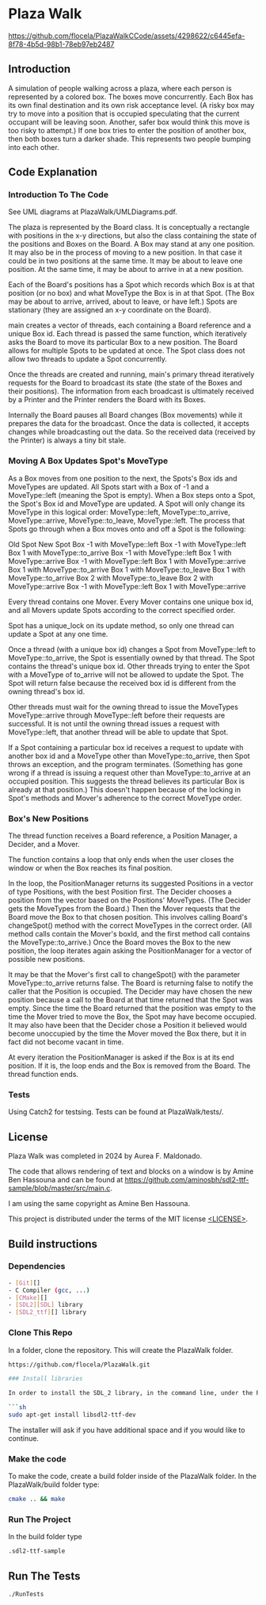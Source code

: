 # Plaza Walk

https://github.com/flocela/PlazaWalkCCode/assets/4298622/c6445efa-8f78-4b5d-98b1-78eb97eb2487

## Introduction

A simulation of people walking across a plaza, where each person is represented by a colored box. The boxes move concurrently. Each Box has its own final destination and its own risk acceptance level. (A risky box may try to move into a position that is occupied speculating that the current occupant will be leaving soon. Another, safer box would think this move is too risky to attempt.) If one box tries to enter the position of another box, then both boxes turn a darker shade. This represents two people bumping into each other.

## Code Explanation

### Introduction To The Code 

See UML diagrams at PlazaWalk/UMLDiagrams.pdf.

The plaza is represented by the Board class. It is conceptually a rectangle with positions in the x-y directions, but also the class containing the state of the positions and Boxes on the Board. A Box may stand at any one position. It may also be in the process of moving to a new position. In that case it could be in two positions at the same time. It may be about to leave one position. At the same time, it may be about to arrive in at a new position.

Each of the Board's positions has a Spot which records which Box is at that position (or no box) and what MoveType the Box is in at that Spot. (The Box may be about to arrive, arrived, about to leave, or have left.) Spots are stationary (they are assigned an x-y coordinate on the Board).

main creates a vector of threads, each containing a Board reference and a unique Box id. Each thread is passed the same function, which iteratively asks the Board to move its particular Box to a new position. The Board allows for multiple Spots to be updated at once. The Spot class does not allow two threads to update a Spot concurrently.

Once the threads are created and running, main's primary thread iteratively requests for the Board to broadcast its state (the state of the Boxes and their positions). The information from each broadcast is ultimately received by a Printer and the Printer renders the Board with its Boxes.

Internally the Board pauses all Board changes (Box movements) while it prepares the data for the broadcast. Once the data is collected, it accepts changes while broadcasting out the data. So the received data (received by the Printer) is always a tiny bit stale.

### Moving A Box Updates Spot's MoveType

As a Box moves from one position to the next, the Spots's Box ids and MoveTypes are updated. All Spots start with a Box of -1 and a MoveType::left (meaning the Spot is empty). When a Box steps onto a Spot, the Spot's Box id and MoveType are updated.  A Spot will only change its MoveType in this logical order: MoveType::left, MoveType::to_arrive, MoveType::arrive, MoveType::to_leave, MoveType::left. The process that Spots go through when a Box moves onto and off a Spot is the following:

Old Spot                            New Spot 
Box -1 with MoveType::left          Box -1 with MoveType::left
Box  1 with MoveType::to_arrive     Box -1 with MoveType::left 
Box  1 with MoveType::arrive        Box -1 with MoveType::left
Box  1 with MoveType::arrive        Box  1 with MoveType::to_arrive
Box  1 with MoveType::to_leave      Box  1 with MoveType::to_arrive
Box  2 with MoveType::to_leave      Box  2 with MoveType::arrive
Box -1 with MoveType::left          Box  1 with MoveType::arrive

Every thread contains one Mover. Every Mover contains one unique box id, and all Movers update Spots according to the correct specified order.

Spot has a unique_lock on its update method, so only one thread can update a Spot at any one time.

Once a thread (with a unique box id) changes a Spot from MoveType::left to MoveType::to_arrive, the Spot is essentially owned by that thread. The Spot contains the thread's unique box id. Other threads trying to enter the Spot with a MoveType of to_arrive will not be allowed to update the Spot. The Spot will return false because the received box id is different from the owning thread's box id.

Other threads must wait for the owning thread to issue the MoveTypes MoveType::arrive through MoveType::left before their requests are successful. It is not until the owning thread issues a request with MoveType::left, that another thread will be able to update that Spot. 

If a Spot containing a particular box id receives a request to update with another box id and a MoveType other than MoveType::to_arrive, then Spot throws an exception, and the program terminates. (Something has gone wrong if a thread is issuing a request other than MoveType::to_arrive at an occupied position. This suggests the thread believes its particular Box is already at that position.) This doesn't happen because of the locking in Spot's methods and Mover's adherence to the correct MoveType order.

### Box's New Positions

The thread function receives a Board reference, a Position Manager, a Decider, and a Mover.

The function contains a loop that only ends when the user closes the window or when the Box reaches its final position.

In the loop, the PositionManager returns its suggested Positions in a vector of type Positions, with the best Position first. The Decider chooses a position from the vector based on the Positions' MoveTypes. (The Decider gets the MoveTypes from the Board.) Then the Mover requests that the Board move the Box to that chosen position. This involves calling Board's changeSpot() method with the correct MoveTypes in the correct order. (All method calls contain the Mover's boxId, and the first method call contains the MoveType::to_arrive.) Once the Board moves the Box to the new position, the loop iterates again asking the PositionManager for a vector of possible new positions.

It may be that the Mover's first call to changeSpot() with the parameter MoveType::to_arrive returns false. The Board is returning false to notify the caller that the Position is occupied. The Decider may have chosen the new position because a call to the Board at that time returned that the Spot was empty. Since the time the Board returned that the position was empty to the time the Mover tried to move the Box, the Spot may have become occupied. It may also have been that the Decider chose a Position it believed would become unoccupied by the time the Mover moved the Box there, but it in fact did not become vacant in time.

At every iteration the PositionManager is asked if the Box is at its end position. If it is, the loop ends and the Box is removed from the Board. The thread function ends.

### Tests

Using Catch2 for testsing. Tests can be found at PlazaWalk/tests/.

## License
Plaza Walk was completed in 2024 by Aurea F. Maldonado.

The code that allows rendering of text and blocks on a window is by Amine Ben Hassouna and can be found at https://github.com/aminosbh/sdl2-ttf-sample/blob/master/src/main.c.

I am using the same copyright as Amine Ben Hassouna.

This project is distributed under the terms of the MIT license
[&lt;LICENSE&gt;](LICENSE).

## Build instructions

### Dependencies

```sh
- [Git][]
- C Compiler (gcc, ...)
- [CMake][]
- [SDL2][SDL] library
- [SDL2_ttf][] library
```

### Clone This Repo

In a folder, clone the repository. This will create the PlazaWalk folder.

```sh
https://github.com/flocela/PlazaWalk.git

### Install libraries

In order to install the SDL_2 library, in the command line, under the PlazaWalk folder, type the following:

```sh
sudo apt-get install libsdl2-ttf-dev
```

The installer will ask if you have additional space and if you would like to continue.

### Make the code

To make the code, create a build folder inside of the PlazaWalk folder. In the PlazaWalk/build folder type:
```sh
cmake .. && make
```

### Run The Project

In the build folder type

```sh
.sdl2-ttf-sample
```

## Run The Tests

```sh
./RunTests
```

